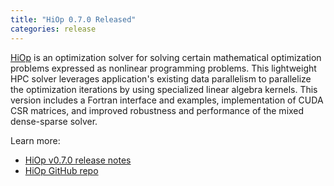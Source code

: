 ```yaml
---
title: "HiOp 0.7.0 Released"
categories: release
---
```


[HiOp](https://github.com/LLNL/hiop) is an optimization solver for solving certain mathematical optimization problems expressed as nonlinear programming problems. This lightweight HPC solver leverages application's existing data parallelism to parallelize the optimization iterations by using specialized linear algebra kernels. This version includes a Fortran interface and examples, implementation of CUDA CSR matrices, and improved robustness and performance of the mixed dense-sparse solver.

Learn more:

- [HiOp v0.7.0 release notes](https://github.com/LLNL/hiop/releases/tag/v0.7.0)
- [HiOp GitHub repo](https://github.com/LLNL/hiop)
